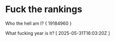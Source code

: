 # Fuck the rankings

Who the hell am I?
{ 19184960 }

What fucking year is it?
[ 2025-05-31T16:03:20Z ]
